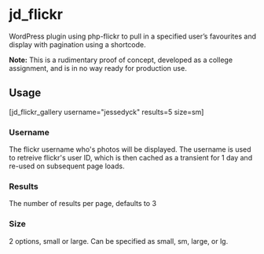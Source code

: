 # jd_flickr
WordPress plugin using php-flickr to pull in a specified user’s favourites and display with pagination using a shortcode.

**Note:** This is a rudimentary proof of concept, developed as a college assignment, and is in no way ready for production use. 

## Usage
[jd_flickr_gallery username="jessedyck" results=5 size=sm]

### Username
The flickr username who's photos will be displayed. The username is used to retreive flickr's user ID, which is then cached as a transient for 1 day and re-used on subsequent page loads.

### Results
The number of results per page, defaults to 3

### Size
2 options, small or large. Can be specified as small, sm, large, or lg.
